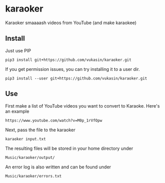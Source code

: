 # karaoker
Karaoker smaaaash videos from YouTube (and make karaokee)

## Install

Just use PIP

```
pip3 install git+https://github.com/vukasin/karaoker.git
```

If you get permission issues, you can try installing it to a user dir.

```
pip3 install --user git+https://github.com/vukasin/karaoker.git
```


## Use

First make a list of YouTube videos you want to convert to Karaoke. Here's an example

``` input.txt
https://www.youtube.com/watch?v=M0p_1rVfOpw
```

Next, pass the file to the karaoker

```
karaoker input.txt
```

The resulting files will be stored in your home directory under

```
Music/karaoker/output/
```

An error log is also written and can be found under

```
Music/karaoker/errors.txt
```

